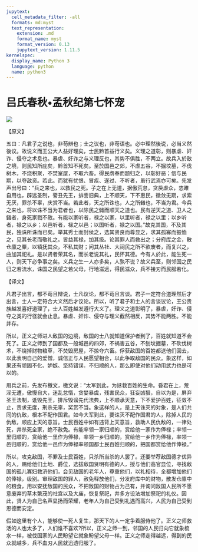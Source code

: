 ```yaml
---
jupytext:
  cell_metadata_filter: -all
  formats: md:myst
  text_representation:
    extension: .md
    format_name: myst
    format_version: 0.13
    jupytext_version: 1.11.5
kernelspec:
  display_name: Python 3
  language: python
  name: python3
---
```

# 吕氏春秋&#8226;孟秋纪第七怀宠

![](image/cover.jpg)

【原文】

五曰：凡君子之说也，非苟辨也；士之议也，非苟语也。必中理然後说，必当义然後议。故说义而王公大人益好理矣，士民黔首益行义矣。义理之道彰，则暴虐、奸诈、侵夺之术息也。暴虐、奸诈之与义理反也，其势不俱胜，不两立。故兵入於敌之境，则民知所庇矣，黔首知不死矣。至於国邑之郊，不虐五谷，不掘坟墓，不伐树木，不烧积聚，不焚室屋，不取六畜。得民虏奉而题归之，以彰好恶；信与民期，以夺敌资。若此。而犹有忧恨、冒疾、遂过、不听者，虽行武焉亦可矣。先发声出号曰：“兵之来也，以救民之死。子之在上无道，据傲荒怠，贪戾虐众，恣睢自用也，辟远圣制，謷丑先王，排訾旧典，上不顺天，下不惠民，徵敛无期，求索无厌，罪杀不辜，庆赏不当。若此者，天之所诛也，人之所雠也，不当为君。今兵之来也，将以诛不当为君者也，以除民之雠而顺天之道也。民有逆天之道、卫人之雠者，身死家戮不赦。有能以家听者，禄之以家，以里听者，禄之以里；以乡听者，禄之以乡；以邑听者，禄之以邑；以国听者，禄之以国。”故克其国，不及其民，独诛所诛而已矣。举其秀士而封侯之，选其贤良而尊显之，求其孤寡而振恤之，见其长老而敬礼之。皆益其禄，加其级。论其罪人而救出之；分府库之金，散仓廪之粟，以镇抚其众，不私其财；问其丛社、大祠民之所不欲废者，而复兴之，曲加其祀礼。是以贤者荣其名，而长老说其礼，民怀其德。今有人於此，能生死一人，则天下必争事之矣。义兵之生一人亦多矣，人孰不说？故义兵至，则邻国之民归之若流水，诛国之民望之若父母，行地滋远，得民滋众，兵不接刃而民服若化。

【译文】

凡君子出言，都不苟且辩说，士凡议论，都不苟且言谈。君子一定符合道理然后才出言，士人一定符合大义然后才议论。所以，听了君子和士人的言谈议论，王公贵族越发喜好道理了，士人百姓越发遵行大义了。理义之道彰明了，暴虐，奸诈、侵夺之类的行径就会止息。暴虐、奸诈、侵夺与理义截然相反，其势不能两胜。不能并存。

所以，正义之师进人敌国的边境，敌国的士八就知道保护者到了，百姓就知道不会死了。正义之师到了国都及一般城邑的四郊，不祸害五谷，不刨坟掘墓，不砍伐树术，不烧掉财物粮草，不焚毁房屋，不掠夺六畜。俘获敌国的百姓都送他们回去，以此表明自己的爱憎，诚信正与人民愿望相合，以此争取敌国的民众。象这样，如果还有顽固不化、妒嫉、坚持错误．不归顺的人，那么即使对他们动用武力也是可以的。

用兵之前，先发布檄文，檄文说：“太军到此，为拯救百姓的生命。昏君在上，荒淫无遭，傲慢自大，迷乱怠惰，贪婪暴虞，残害民众，狂妄凶狠，自以为是，屏弃圣王法制，诋毁先王，排斥毁谤先代法典，上不顺承天意，下不爱护百姓，征敛不止，责求无度，刑杀无辜，奖赏不当。象这样的人，是上天诛灭的对象，是人们共同的仇敌，根本不配作国君。如今大军到此，要诛灭不配作国君的人，除掉人民的仇敌，顺应上天的意旨。士民百姓中如有违背上天意旨，救助人民仇敌的，一律处死，井杀死全家，绝不赦免。有能率领一家归顺的，赏给他一家作为俸禄；率领一里归顺的，赏给他一里作为俸禄，率领一乡归顺的，赏给他一乡作为俸禄，率领一邑归顺的，赏给他一邑作为俸禄率领国都士民百姓归顺的，把国都赏给他作俸禄。”

所以，攻克敌国，不罪及士民百姓，只杀所当杀的人罢了。还要举荐敌国德才优异的人，赐给他们土地、爵位，选拔敌国贤明有德的人，授与他们高官显位，寻找敌国的孤儿寡妇救济他们，会见敌国的老年人，尊重他们，以礼相待，全都增加他们的俸禄，级别。审理敌国的罪人，赦免释放他们，分发府库中的财物，散发仓廪中的粮食，用以安抚敌国的民众，不把敌国的财物占为己有，并询问敌国人民所不愿意废弃的草木繁茂的社宫以及大庙，恢复祭祀，井多方设法增加祭祀的礼仪。因此，贤人为自己名声显扬而荣耀，老年人为自己受到礼遇而高兴，人民为自己受到恩德而安定。

假如这里有个人，能够使一死人复生，那天下的人一定争着服侍他了。正义之师救活的人也太多了，人们谁不喜欢?所以，正义之师一到，邻国的人民归向它就象梳水一样，被伐国家的人民盼望它就象盼望父母一样。正义之师走得越远，得到的民众就越多，兵不血刃人民就迅遗归服了。




